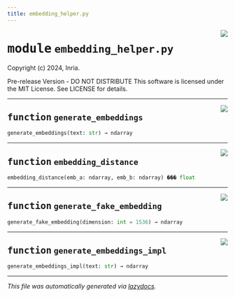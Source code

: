 ```yaml
---
title: embedding_helper.py
---
```

<!-- markdownlint-disable -->

<a href="../../../../../../ebiose/tools/embedding_helper.py#L0"><img align="right" style="float:right;" src="https://img.shields.io/badge/-source-cccccc?style=flat-square"></a>

# <kbd>module</kbd> `embedding_helper.py`
Copyright (c) 2024, Inria. 

Pre-release Version - DO NOT DISTRIBUTE This software is licensed under the MIT License. See LICENSE for details. 


---

<a href="../../../../../../ebiose/tools/embedding_helper.py#L10"><img align="right" style="float:right;" src="https://img.shields.io/badge/-source-cccccc?style=flat-square"></a>

## <kbd>function</kbd> `generate_embeddings`

```python
generate_embeddings(text: str) → ndarray
```






---

<a href="../../../../../../ebiose/tools/embedding_helper.py#L16"><img align="right" style="float:right;" src="https://img.shields.io/badge/-source-cccccc?style=flat-square"></a>

## <kbd>function</kbd> `embedding_distance`

```python
embedding_distance(emb_a: ndarray, emb_b: ndarray) ��� float
```






---

<a href="../../../../../../ebiose/tools/embedding_helper.py#L19"><img align="right" style="float:right;" src="https://img.shields.io/badge/-source-cccccc?style=flat-square"></a>

## <kbd>function</kbd> `generate_fake_embedding`

```python
generate_fake_embedding(dimension: int = 1536) → ndarray
```






---

<a href="../../../../../../ebiose/tools/embedding_helper.py#L24"><img align="right" style="float:right;" src="https://img.shields.io/badge/-source-cccccc?style=flat-square"></a>

## <kbd>function</kbd> `generate_embeddings_impl`

```python
generate_embeddings_impl(text: str) → ndarray
```








---

_This file was automatically generated via [lazydocs](https://github.com/ml-tooling/lazydocs)._
